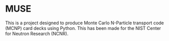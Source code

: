 # MUSE
This is a project designed to produce Monte Carlo N-Particle transport code (MCNP) card decks using Python. This has been made for the NIST Center for Neutron Research (NCNR).
